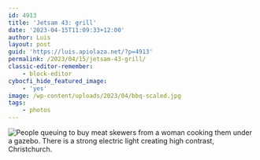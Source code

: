 ```yaml
---
id: 4913
title: 'Jetsam 43: grill'
date: '2023-04-15T11:09:33+12:00'
author: Luis
layout: post
guid: 'https://luis.apiolaza.net/?p=4913'
permalink: /2023/04/15/jetsam-43-grill/
classic-editor-remember:
    - block-editor
cybocfi_hide_featured_image:
    - 'yes'
image: /wp-content/uploads/2023/04/bbq-scaled.jpg
tags:
    - photos
---
```


![People queuing to buy meat skewers from a woman cooking them under a gazebo. There is a strong electric light creating high contrast, Christchurch.](/bbq.jpg)
